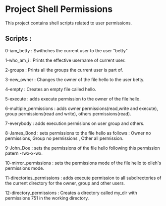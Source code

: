 # Project Shell Permissions

This project contains shell scripts related to user permissions.

## Scripts :

0-iam_betty : Swithches the current user to the user "betty"

1-who_am_i : Prints the effective username of current user.

2-groups : Prints all the groups the current user is part of.

3-new_owner : Changes the owner of the file hello to the user betty.

4-empty : Creates an empty file called hello.

5-execute : adds execute permission to the owner of the file hello.

6-multiple_permissions : adds owner permissions(read,write and execute), group permissions(read and write), others permissions(read).

7-everybody : adds execution permisions on user group and others.

8-James_Bond : sets permissions to the file hello as follows : Owner no permissions, Group no permissions , Other all permission.

9-John_Doe : sets the permissions of the file hello following this permission patern -rwx-x-wx.

10-mirror_permissions : sets the permissions mode of the file hello to  olleh's permissions mode.

11-directories_permissions : adds execute permission to all subdirectories of the current directory for the owner, group and other users.

12-directory_permissions : Creates a directory called my_dir with permissions 751 in the working directory.
